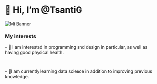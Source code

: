 <h1>👋 Hi, I’m @TsantiG</h1>

![Mi Banner](https://github.com/TsantiG/IMG/Medellin-IMG3.jpeg)


<h3>My interests</h3>


<p>- 👀 I am interested in programming and design in particular, as well as having good physical health.</p> <br>
<p>- 🌱I am currently learning data science in addition to improving previous knowledge.</p>


